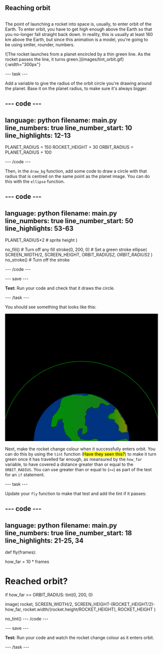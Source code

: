 ## Reaching orbit

<div style="display: flex; flex-wrap: wrap">
<div style="flex-basis: 200px; flex-grow: 1; margin-right: 15px;">

The point of launching a rocket into space is, usually, to enter orbit of the Earth. To enter orbit, you have to get high enough above the Earth so that you no-longer fall straight back down. In reality, this is usually at least 160 km above the Earth, but since this animation is a model, you're going to be using smller, rounder, numbers. 

</div>
<div>
![The rocket launches from a planet encircled by a thin green line. As the rocket passes the line, it turns green.](images/tint_orbit.gif){:width="300px"}
</div>
</div>

--- task ---

Add a variable to give the radius of the orbit circle you're drawing around the planet. Base it on the planet radius, to make sure it's always bigger.

--- code ---
---
language: python
filename: main.py
line_numbers: true
line_number_start: 10 
line_highlights: 12-13
---
PLANET_RADIUS = 150
ROCKET_HEIGHT = 30
ORBIT_RADIUS = PLANET_RADIUS + 100

--- /code ---

Then, in the `draw_bg` function, add some code to draw a circle with that radius that is centred on the same point as the planet image. You can do this with the `ellipse` function.

--- code ---
---
language: python
filename: main.py
line_numbers: true
line_number_start: 50 
line_highlights: 53-63
---
  PLANET_RADIUS*2 # sprite height
  )
  
  no_fill() # Turn off any fill
  stroke(0, 200, 0) # Set a green stroke
  ellipse(
      SCREEN_WIDTH/2, 
      SCREEN_HEIGHT, 
      ORBIT_RADIUS*2,
      ORBIT_RADIUS*2
    )
  no_stroke() # Turn off the stroke

--- /code ---

--- save ---

**Test:** Run your code and check that it draws the circle.

--- /task ---

You should see something that looks like this:

![A planet with a green circle around it](images/orbit.png)

Next, make the rocket change colour when it successfully enters orbit. You can do this by using the `tint` function (<mark>Have they seen this?</mark>) to make it turn green once it has travelled far enough, as meansured by the `how_far` variable, to have covered a distance greater than or equal to the `ORBIT_RADIUS`. You can use greater than or equal to (`>=`) as part of the test for an `if` statement.

--- task ---

Update your `fly` function to make that test and add the tint if it passes:

--- code ---
---
language: python
filename: main.py
line_numbers: true
line_number_start: 18 
line_highlights: 21-25, 34
---
def fly(frames):
  
  how_far = 10 * frames
  
  # Reached orbit?
  if how_far >= ORBIT_RADIUS:
    tint(0, 200, 0)
  
  image(
    rocket, 
    SCREEN_WIDTH/2, 
    SCREEN_HEIGHT-(ROCKET_HEIGHT/2)-how_far, 
    rocket.width/(rocket.height/ROCKET_HEIGHT), 
    ROCKET_HEIGHT
    )
    
  no_tint()
--- /code ---

--- save ---

**Test:** Run your code and watch the rocket change colour as it enters orbit.

--- /task ---